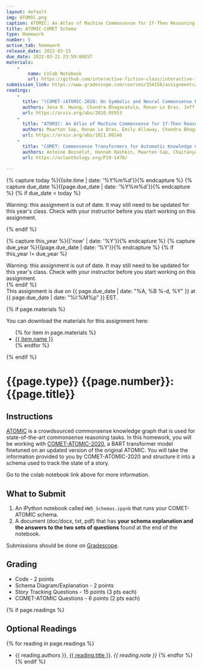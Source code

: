 ```yaml
---
layout: default
img: ATOMIC.png
caption: ATOMIC: An Atlas of Machine Commonsense for If-Then Reasoning
title: ATOMIC-COMET Schema
type: Homework
number: 5
active_tab: homework
release_date: 2022-03-15
due_date: 2022-03-21 23:59:00EST
materials:
    - 
        name: Colab Notebook
        url: https://github.com/interactive-fiction-class/interactive-fiction-class.github.io/blob/master/homeworks/schemas/HW5_Schemas.ipynb
submission_link: https://www.gradescope.com/courses/354158/assignments/1928540
readings:
    -
      title: "(COMET-)ATOMIC-2020: On Symbolic and Neural Commonsense Knowledge Graphs"
      authors: Jena D. Hwang, Chandra Bhagavatula, Ronan Le Bras, Jeff Da, Keisuke Sakaguchi, Antoine Bosselut, and Yejin Choi
      url: https://arxiv.org/abs/2010.05953
    -
      title: "ATOMIC: An Atlas of Machine Commonsense for If-Then Reasoning"
      authors: Maarten Sap, Ronan Le Bras, Emily Allaway, Chandra Bhagavatula, Nicholas Lourie, Hannah Rashkin, Brendan Roof, Noah A. Smith, and Yejin Choi
      url: https://arxiv.org/abs/1811.00146
    -
      title: "COMET: Commonsense Transformers for Automatic Knowledge Graph Construction"
      authors: Antoine Bosselut, Hannah Rashkin, Maarten Sap, Chaitanya Malaviya, Asli Celikyilmaz, and Yejin Choi
      url: https://aclanthology.org/P19-1470/
      
---
```


<!-- Check whether the assignment is ready to release -->
{% capture today %}{{site.time | date: '%Y%m%d'}}{% endcapture %}
{% capture due_date %}{{page.due_date | date: '%Y%m%d'}}{% endcapture %}
{% if due_date < today %} 
<div class="alert alert-danger">

Warning: this assignment is out of date.  It may still need to be updated for this year's class.  Check with your instructor before you start working on this assignment.
</div>
{% endif %}
<!-- End of check whether the assignment is up to date -->


<!-- Check whether the assignment is up to date -->
{% capture this_year %}{{'now' | date: '%Y'}}{% endcapture %}
{% capture due_year %}{{page.due_date | date: '%Y'}}{% endcapture %}
{% if this_year != due_year %} 
<div class="alert alert-danger">
Warning: this assignment is out of date.  It may still need to be updated for this year's class.  Check with your instructor before you start working on this assignment.
</div>
{% endif %}
<!-- End of check whether the assignment is up to date -->


<div class="alert alert-info">
This assignment is due on {{ page.due_date | date: "%A, %B %-d, %Y" }} at {{ page.due_date | date: "%I:%M%p" }} EST. 
</div>

{% if page.materials %}
<div class="alert alert-info">
You can download the materials for this assignment here:
<ul>
{% for item in page.materials %}
<li><a href="{{item.url}}">{{ item.name }}</a></li>
{% endfor %}
</ul>
</div>
{% endif %}


{{page.type}} {{page.number}}: {{page.title}}
=============================================================

## Instructions

[ATOMIC](https://arxiv.org/abs/1811.00146) is a crowdsourced commonsense knowledge graph that is used for state-of-the-art commonsense reasoning tasks. In this homework, you will be working with [COMET-ATOMIC-2020](https://arxiv.org/abs/2010.05953), a BART transformer model finetuned on an updated version of the original ATOMIC. You will take the information provided to you by COMET-ATOMIC-2020 and structure it into a schema used to track the state of a story.

Go to the colab notebook link above for more information.


## What to Submit

1. An IPython notebook called `HW5_Schemas.ipynb` that runs your COMET-ATOMIC schema.
2. A document (doc/docx, txt, pdf) that has **your schema explanation and the answers to the two sets of questions** found at the end of the notebook.


Submissions should be done on [Gradescope]({{page.submission_link}}).

## Grading
- Code - 2 points
- Schema Diagram/Explanation - 2 points
- Story Tracking Questions - 15 points (3 pts each)
- COMET-ATOMIC Questions - 6 points (2 pts each)

{% if page.readings %} 
## Optional Readings
{% for reading in page.readings %}
* {{ reading.authors }}, <a href="{{ reading.url }}">{{ reading.title }}</a>.  <i>{{ reading.note }}</i>
{% endfor %}
{% endif %}

